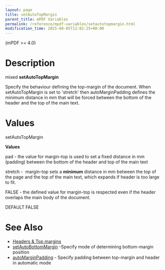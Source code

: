 ```yaml
---
layout: page
title: setAutoTopMargin
parent_title: mPDF Variables
permalink: /reference/mpdf-variables/setautotopmargin.html
modification_time: 2015-08-05T12:02:25+00:00
---
```


(mPDF &gt;= 4.0)

# Description

mixed **setAutoTopMargin**

Specify the behaviour defining the top-margin of the document. When <span class="parameter">setAutoTopMargin</span> is set to 'stretch' then <span class="parameter">autoMarginPadding</span> defines the minimum distance in mm that will be forced between the bottom of the header and the top of the main text.

# Values

<span class="parameter">setAutoTopMargin</span>

**Values**

pad - the value for margin-top is used to set a fixed distance in mm (padding) between the bottom of the header and top of the main text

stretch -  margin-top sets a **minimum** distance in mm between the top of the page and the top of the main text, which expands if header is too large to fit.

<span class="smallblock">FALSE</span> - the defined value for margin-top is respected even if the header overlaps the main body of the document.

<span class="smallblock">DEFAULT</span> <span class="smallblock">FALSE</span>

# See Also

<ul>
<li class="manual_boxlist"><a href="{{ "/headers-footers/headers-top-margins.html" | prepend: site.baseurl }}">Headers &amp; Top margins </a></li>
<li class="manual_boxlist"><a href="{{ "/reference/mpdf-variables/setautobottommargin.html" | prepend: site.baseurl }}">setAutoBottomMargin</a> -Specify mode of determining bottom-margin position</li>
<li class="manual_boxlist"><a href="{{ "/reference/mpdf-variables/automarginpadding.html" | prepend: site.baseurl }}">autoMarginPadding</a> - Specify padding between top-margin and header in automatic mode

</li>
</ul>

